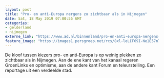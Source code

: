 ```yaml
---
layout: post
title: "Pro- en anti-Europa nergens zo zichtbaar als in Nijmegen"
date: Sat, 18 May 2019 07:00:55 GMT
categories: 
- gelderland 
- nijmegen 
externe_link: "https://www.ad.nl/binnenland/pro-en-anti-europa-nergens-zo-zichtbaar-als-in-nijmegen~abe5899f/"
feature_image: "https://images1.persgroep.net/rcs/8xl-leLIF69I-Ne1E57n7Zv5ATM/diocontent/148612976/_fitwidth/400/?appId=21791a8992982cd8da851550a453bd7f&quality=0.7"
---
```


De kloof tussen kiezers pro- en anti-Europa is op weinig plekken zo zichtbaar als in Nijmegen. Aan de ene kant van het kanaal regeren GroenLinks en optimisme, aan de andere kant Forum en teleurstelling. Een reportage uit een verdeelde stad.
